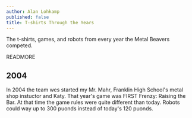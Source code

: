 ```yaml
---
author: Alan Lohkamp
published: false
title: T-shirts Through the Years
---
```

The t-shirts, games, and robots from every year the Metal Beavers competed.

READMORE

## 2004
In 2004 the team wes started my Mr. Mahr, Franklin High School's metal shop instuctor and Katy. That year's game was FIRST Frenzy: Raising the Bar. At that time the game rules were quite different than today. Robots could way up to 300 puonds instead of today's 120 puonds.
